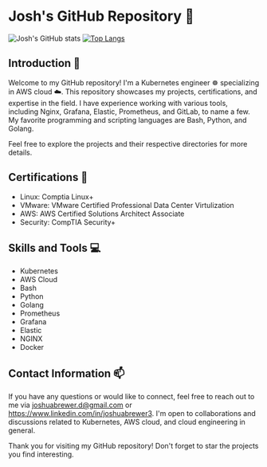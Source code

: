 # Josh's GitHub Repository :wave:

![Josh's GitHub stats](https://github-readme-stats.vercel.app/api?username=jbrewer3&theme=dark&show_icons=true&layout=compact) [![Top Langs](https://github-readme-stats.vercel.app/api/top-langs/?username=jbrewer3&theme=dark&layout=compact)](https://github.com/anuraghazra/github-readme-stats)

## Introduction :star2:
Welcome to my GitHub repository! I'm a Kubernetes engineer :wheel_of_dharma: specializing in AWS cloud :cloud:. This repository showcases my projects, certifications, and expertise in the field. I have experience working with various tools, including Nginx, Grafana, Elastic, Prometheus, and GitLab, to name a few. My favorite programming and scripting languages are Bash, Python, and Golang.

Feel free to explore the projects and their respective directories for more details.

## Certifications :scroll:
- Linux: Comptia Linux+
- VMware: VMware Certified Professional Data Center Virtulization
- AWS: AWS Certified Solutions Architect Associate
- Security: CompTIA Security+

## Skills and Tools :computer:
- Kubernetes 
- AWS Cloud
- Bash
- Python
- Golang
- Prometheus
- Grafana
- Elastic
- NGINX
- Docker

## Contact Information :mailbox:
If you have any questions or would like to connect, feel free to reach out to me via joshuabrewer.d@gmail.com or https://www.linkedin.com/in/joshuabrewer3. I'm open to collaborations and discussions related to Kubernetes, AWS cloud, and cloud engineering in general.

Thank you for visiting my GitHub repository! Don't forget to star the projects you find interesting.
